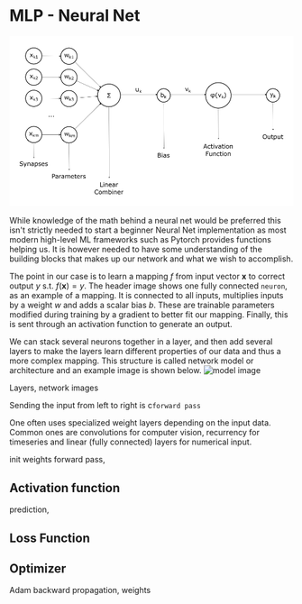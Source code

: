 # MLP - Neural Net
![neuron image](neuron.png)

While knowledge of the math behind a neural net would be preferred this isn't strictly needed to start a beginner Neural Net implementation as most modern high-level ML frameworks such as Pytorch provides functions helping us. It is however needed to have some understanding of the building blocks that makes up our network and what we wish to accomplish.

The point in our case is to learn a mapping $f$ from input vector $\textbf{x}$ to correct output $y$ s.t. $f(\textbf{x}) = y$. The header image shows one fully connected `neuron`, as an example of a mapping. It is connected to all inputs, multiplies inputs by a weight $w$ and adds a scalar bias $b$. These are trainable parameters modified during training by a gradient to better fit our mapping. Finally, this is sent through an activation function to generate an output.

We can stack several neurons together in a layer, and then add several layers to make the layers learn different properties of our data and thus a more complex mapping. This structure is called network model or architecture and an example image is shown below.
![model image](neural_net.png)

Layers, network images

Sending the input from left to right is c`forward pass`


One often uses specialized weight layers depending on the input data. Common ones are convolutions for computer vision, recurrency for timeseries and linear (fully connected) layers for numerical input.

init weights
forward pass, 

## Activation function


prediction,
## Loss Function

## Optimizer
Adam
backward propagation, weights
